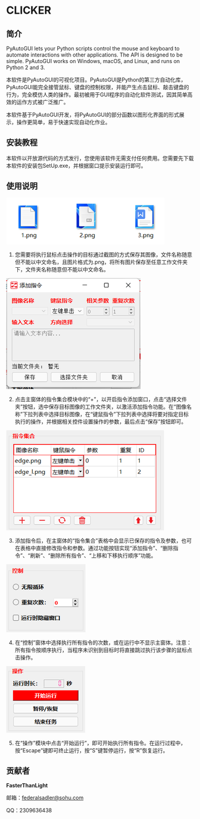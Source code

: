 # CLICKER
## 简介
PyAutoGUI lets your Python scripts control the mouse and keyboard to automate interactions with other applications. The API is designed to be simple. PyAutoGUI works on Windows, macOS, and Linux, and runs on Python 2 and 3.

本软件是PyAutoGUI的可视化项目。PyAutoGUI是Python的第三方自动化库，PyAutoGUI能完全接管鼠标、键盘的控制权限，并能产生点击鼠标、敲击键盘的行为，完全模仿人类的操作。最初被用于GUI程序的自动化软件测试，因其简单高效的运作方式被广泛推广。

本软件基于PyAutoGUI开发，将PyAutoGUI的部分函数以图形化界面的形式展示，操作更简单，易于快速实现自动化作业。

## 安装教程

本软件以开放源代码的方式发行，您使用该软件无需支付任何费用。您需要先下载本软件的安装包SetUp.exe，并根据窗口提示安装运行即可。

## 使用说明

![输入图片说明](1.png)

1. 您需要将执行鼠标点击操作的目标通过截图的方式保存其图像，文件名称随意但不能以中文命名，且图片格式为.png，将所有图片保存至任意工作文件夹下，文件夹名称随意但不能以中文命名。

![输入图片说明](3.png)

2. 点击主窗体的指令集合模块中的“+”，以开启指令添加窗口，点击“选择文件夹”按钮，选中保存目标图像的工作文件夹，以激活添加指令功能。在“图像名称”下拉列表中选择目标图像，在“键鼠指令”下拉列表中选择将要对指定目标执行的操作，并根据相关控件设置操作的参数，最后点击“保存”按钮即可。

![输入图片说明](4.png)

3. 添加指令后，在主窗体的“指令集合”表格中会显示已保存的指令及参数，也可在表格中直接修改指令和参数。通过功能按钮实现“添加指令”、“删除指令”、“刷新”、“删除所有指令”、“上移和下移执行顺序”功能。

![输入图片说明](5.png)

4. 在“控制”窗体中选择执行所有指令的次数，或在运行中不显示主窗体。注意：所有指令按顺序执行，当程序未识别到目标时将直接跳过执行该步骤的鼠标点击操作。

![输入图片说明](6.png)

5. 在“操作”模块中点击“开始运行”，即可开始执行所有指令。在运行过程中，按“Escape”键即可终止运行，按“S”键暂停运行，按“R”恢复运行。

## 贡献者

**FasterThanLight**

邮箱：federalsadler@sohu.com

QQ：2309636438
